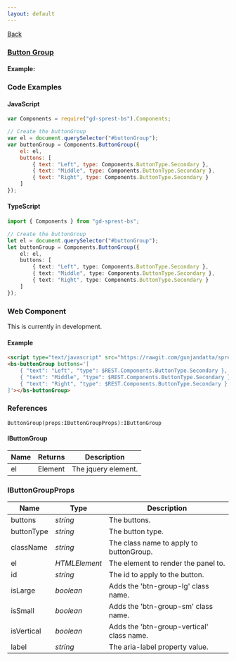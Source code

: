 ```yaml
---
layout: default
---
```

<div class="page-info" markdown="1">

[Back](/bs)

</div>

### [Button Group](https://getbootstrap.com/docs/4.1/components/button-group)

#### Example:

<div id="buttonGroup"></div>

### Code Examples

#### JavaScript
```js
var Components = require("gd-sprest-bs").Components;

// Create the buttonGroup
var el = document.querySelector("#buttonGroup");
var buttonGroup = Components.ButtonGroup({
    el: el,
    buttons: [
        { text: "Left", type: Components.ButtonType.Secondary },
        { text: "Middle", type: Components.ButtonType.Secondary },
        { text: "Right", type: Components.ButtonType.Secondary }
    ]
});
```
#### TypeScript
```ts
import { Components } from "gd-sprest-bs";

// Create the buttonGroup
let el = document.querySelector("#buttonGroup");
let buttonGroup = Components.ButtonGroup({
    el: el,
    buttons: [
        { text: "Left", type: Components.ButtonType.Secondary },
        { text: "Middle", type: Components.ButtonType.Secondary },
        { text: "Right", type: Components.ButtonType.Secondary }
    ]
});
```

### Web Component
This is currently in development.

#### Example

<bs-buttonGroup buttons='[
    { text: "Left", type: $REST.Components.ButtonType.Secondary },
    { text: "Middle", type: $REST.Components.ButtonType.Secondary },
    { text: "Right", type: $REST.Components.ButtonType.Secondary }
]'></bs-buttonGroup>

```html
<script type="text/javascript" src="https://rawgit.com/gunjandatta/sprest-bs/master/wc/dist/gd-sprest-bs.js"></script>
<bs-buttonGroup buttons='[
    { "text": "Left", "type": $REST.Components.ButtonType.Secondary },
    { "text": "Middle", "type": $REST.Components.ButtonType.Secondary },
    { "text": "Right", "type": $REST.Components.ButtonType.Secondary }
]'></bs-buttonGroup>
```

### References

```
ButtonGroup(props:IButtonGroupProps):IButtonGroup
```

#### IButtonGroup

| Name | Returns | Description |
| --- | --- | --- |
| el | Element | The jquery element. |

### IButtonGroupProps

| Name | Type | Description |
| --- | --- | --- |
| buttons | _string_ | The buttons. |
| buttonType | _string_ | The button type. |
| className | _string_ | The class name to apply to buttonGroup. |
| el | _HTMLElement_ | The element to render the panel to. |
| id | _string_ | The id to apply to the button.
| isLarge | _boolean_ | Adds the 'btn-group-lg' class name. |
| isSmall | _boolean_ | Adds the 'btn-group-sm' class name. |
| isVertical | _boolean_ | Adds the 'btn-group-vertical' class name. |
| label | _string_ | The aria-label property value. |

<script src="https://rawgit.com/gunjandatta/sprest-bs/master/wc/dist/gd-sprest-bs.js"></script>
<script type="text/javascript">
    // Wait for the window to be loaded
    window.addEventListener("load", function() {
        // See if a buttonGroup exists
        var buttonGroup = document.querySelector("#buttonGroup");
        if(buttonGroup) {
            // Render the buttonGroup
            $REST.Components.ButtonGroup({
                el: buttonGroup,
                buttons: [
                    { text: "Left", type: $REST.Components.ButtonType.Secondary },
                    { text: "Middle", type: $REST.Components.ButtonType.Secondary },
                    { text: "Right", type: $REST.Components.ButtonType.Secondary }
                ]
            });
        }
    });
</script>